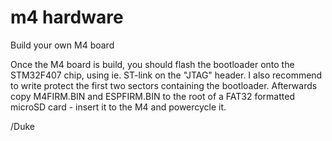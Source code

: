 # m4 hardware
Build your own M4 board

Once the M4 board is build, you should flash the bootloader onto the STM32F407 chip, using ie. ST-link on the "JTAG" header.
I also recommend to write protect the first two sectors containing the bootloader.
Afterwards copy M4FIRM.BIN and ESPFIRM.BIN to the root of a FAT32 formatted microSD card - insert it to the M4 and powercycle it.

/Duke
